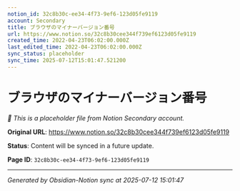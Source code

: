 ```yaml
---
notion_id: 32c8b30c-ee34-4f73-9ef6-123d05fe9119
account: Secondary
title: ブラウザのマイナーバージョン番号
url: https://www.notion.so/32c8b30cee344f739ef6123d05fe9119
created_time: 2022-04-23T06:02:00.000Z
last_edited_time: 2022-04-23T06:02:00.000Z
sync_status: placeholder
sync_time: 2025-07-12T15:01:47.521200
---
```


# ブラウザのマイナーバージョン番号

*🔄 This is a placeholder file from Notion Secondary account.*

**Original URL**: https://www.notion.so/32c8b30cee344f739ef6123d05fe9119

**Status**: Content will be synced in a future update.

**Page ID**: `32c8b30c-ee34-4f73-9ef6-123d05fe9119`

---

*Generated by Obsidian-Notion sync at 2025-07-12 15:01:47*
